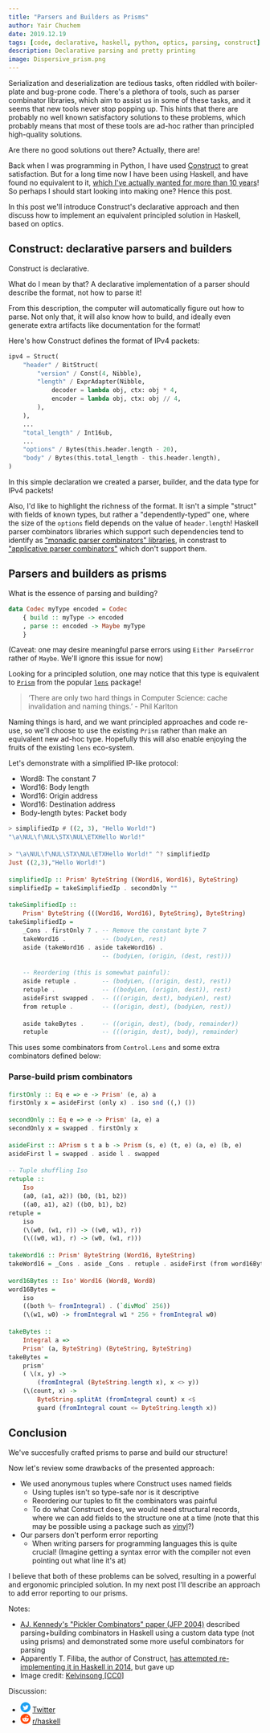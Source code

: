 ```yaml
---
title: "Parsers and Builders as Prisms"
author: Yair Chuchem
date: 2019.12.19
tags: [code, declarative, haskell, python, optics, parsing, construct]
description: Declarative parsing and pretty printing
image: Dispersive_prism.png
---
```


Serialization and deserialization are tedious tasks, often riddled with boiler-plate and bug-prone code. There's a plethora of tools, such as parser combinator libraries, which aim to assist us in some of these tasks, and it seems that new tools never stop popping up. This hints that there are probably no well known satisfactory solutions to these problems, which probably means that most of these tools are ad-hoc rather than principled high-quality solutions.

Are there no good solutions out there? Actually, there are!

Back when I was programming in Python, I have used [Construct](https://construct.readthedocs.io/en/latest/intro.html) to great satisfaction. But for a long time now I have been using Haskell, and have found no equivalent to it, [which I've actually wanted for more than 10 years](https://stackoverflow.com/questions/1225053/haskell-equivalent-of-pythons-construct)! So perhaps I should start looking into making one? Hence this post.

In this post we'll introduce Construct's declarative approach and then discuss how to implement an equivalent principled solution in Haskell, based on optics.

## Construct: declarative parsers and builders

Construct is declarative.

What do I mean by that? A declarative implementation of a parser should describe the format, not how to parse it!

From this description, the computer will automatically figure out how to parse. Not only that, it will also know how to build, and ideally even generate extra artifacts like documentation for the format!

Here's how Construct defines the format of IPv4 packets:

```Python
ipv4 = Struct(
    "header" / BitStruct(
        "version" / Const(4, Nibble),
        "length" / ExprAdapter(Nibble,
            decoder = lambda obj, ctx: obj * 4,
            encoder = lambda obj, ctx: obj // 4,
        ),
    ),
    ...
    "total_length" / Int16ub,
    ...
    "options" / Bytes(this.header.length - 20),
    "body" / Bytes(this.total_length - this.header.length),
)
```

In this simple declaration we created a parser, builder, and the data type for IPv4 packets!

Also, I'd like to highlight the richness of the format. It isn't a simple "struct" with fields of known types, but rather a "dependently-typed" one, where the size of the `options` field depends on the value of `header.length`! Haskell parser combinators libraries which support such dependencies tend to identify as ["monadic parser combinators" libraries](http://hackage.haskell.org/package/parsec), in constrast to ["applicative parser combinators"](http://hackage.haskell.org/package/regex-applicative) which don't support them.

## Parsers and builders as prisms

What is the essence of parsing and building?

```Haskell
data Codec myType encoded = Codec
    { build :: myType -> encoded
    , parse :: encoded -> Maybe myType
    }
```

(Caveat: one may desire meaningful parse errors using `Either ParseError` rather of `Maybe`. We'll ignore this issue for now)

Looking for a principled solution, one may notice that this type is equivalent to [`Prism`](https://hackage.haskell.org/package/lens/docs/Control-Lens-Prism.html) from the popular [`lens`](https://hackage.haskell.org/package/lens) package!

> ‘There are only two hard things in Computer Science: cache invalidation and naming things.’ - Phil Karlton

Naming things is hard, and we want principled approaches and code re-use, so we'll choose to use the existing `Prism` rather than make an equivalent new ad-hoc type. Hopefully this will also enable enjoying the fruits of the existing `lens` eco-system.

Let's demonstrate with a simplified IP-like protocol:

* Word8: The constant 7
* Word16: Body length
* Word16: Origin address
* Word16: Destination address
* Body-length bytes: Packet body

```Haskell
> simplifiedIp # ((2, 3), "Hello World!")
"\a\NUL\f\NUL\STX\NUL\ETXHello World!"

> "\a\NUL\f\NUL\STX\NUL\ETXHello World!" ^? simplifiedIp
Just ((2,3),"Hello World!")

simplifiedIp :: Prism' ByteString ((Word16, Word16), ByteString)
simplifiedIp = takeSimplifiedIp . secondOnly ""

takeSimplifiedIp ::
    Prism' ByteString (((Word16, Word16), ByteString), ByteString)
takeSimplifiedIp =
    _Cons . firstOnly 7 . -- Remove the constant byte 7
    takeWord16 .          -- (bodyLen, rest)
    aside (takeWord16 . aside takeWord16) .
                          -- (bodyLen, (origin, (dest, rest)))

    -- Reordering (this is somewhat painful):
    aside retuple .       -- (bodyLen, ((origin, dest), rest))
    retuple .             -- ((bodyLen, (origin, dest)), rest)
    asideFirst swapped .  -- (((origin, dest), bodyLen), rest)
    from retuple .        -- ((origin, dest), (bodyLen, rest))

    aside takeBytes .     -- ((origin, dest), (body, remainder))
    retuple               -- (((origin, dest), body), remainder)
```

This uses some combinators from `Control.Lens` and some extra combinators defined below:

### Parse-build prism combinators

```Haskell
firstOnly :: Eq e => e -> Prism' (e, a) a
firstOnly x = asideFirst (only x) . iso snd ((,) ())

secondOnly :: Eq e => e -> Prism' (a, e) a
secondOnly x = swapped . firstOnly x

asideFirst :: APrism s t a b -> Prism (s, e) (t, e) (a, e) (b, e)
asideFirst l = swapped . aside l . swapped

-- Tuple shuffling Iso
retuple ::
    Iso
    (a0, (a1, a2)) (b0, (b1, b2))
    ((a0, a1), a2) ((b0, b1), b2)
retuple =
    iso
    (\(w0, (w1, r)) -> ((w0, w1), r))
    (\((w0, w1), r) -> (w0, (w1, r)))

takeWord16 :: Prism' ByteString (Word16, ByteString)
takeWord16 = _Cons . aside _Cons . retuple . asideFirst (from word16Bytes)

word16Bytes :: Iso' Word16 (Word8, Word8)
word16Bytes =
    iso
    ((both %~ fromIntegral) . (`divMod` 256))
    (\(w1, w0) -> fromIntegral w1 * 256 + fromIntegral w0)

takeBytes ::
    Integral a =>
    Prism' (a, ByteString) (ByteString, ByteString)
takeBytes =
    prism'
    ( \(x, y) ->
        (fromIntegral (ByteString.length x), x <> y))
    (\(count, x) ->
        ByteString.splitAt (fromIntegral count) x <$
        guard (fromIntegral count <= ByteString.length x))
```

## Conclusion

We've succesfully crafted prisms to parse and build our structure!

Now let's review some drawbacks of the presented approach:

* We used anonymous tuples where Construct uses named fields
  * Using tuples isn't so type-safe nor is it descriptive
  * Reordering our tuples to fit the combinators was painful
  * To do what Construct does, we would need structural records, where we can add fields to the structure one at a time (note that this may be possible using a package such as [vinyl](https://hackage.haskell.org/package/vinyl-0.12.0/docs/Data-Vinyl-Tutorial-Overview.html)?)
* Our parsers don't perform error reporting
  * When writing parsers for programming languages this is quite crucial! (Imagine getting a syntax error with the compiler not even pointing out what line it's at)

I believe that both of these problems can be solved, resulting in a powerful and ergonomic principled solution. In my next post I'll describe an approach to add error reporting to our prisms.

Notes:

* [AJ. Kennedy's "Pickler Combinators" paper (JFP 2004)](https://www.microsoft.com/en-us/research/wp-content/uploads/2004/01/picklercombinators.pdf) described parsing+building combinators in Haskell using a custom data type (not using prisms) and demonstrated some more useful combinators for parsing
* Apparently T. Filiba, the author of Construct, [has attempted re-implementing it in Haskell in 2014](http://tomerfiliba.com/blog/ConstructPlusPlus/), but gave up
* Image credit: [Kelvinsong [CC0]](https://commons.wikimedia.org/wiki/File:Dispersive_prism.png)

Discussion:

* <img src="/images/twitter-logo.png" alt="twitter" style="width: 20px; display: inline;"/> [Twitter](https://twitter.com/yairchu/status/1207947943552192512)
* <img src="/images/reddit.svg" alt="reddit" style="width: 20px; display: inline;"/> [r/haskell](https://www.reddit.com/r/haskell/comments/ed7k24/parsers_and_builders_as_prisms/)

